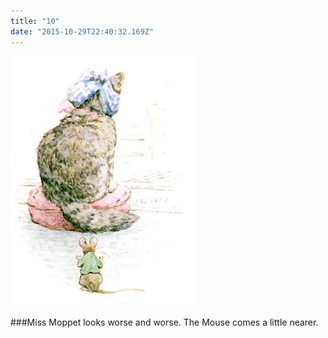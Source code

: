 ```yaml
---
title: "10"
date: "2015-10-29T22:40:32.169Z"
---
```


![Punky Dunk with gold fish bowl ](./m24.jpg)

###Miss Moppet looks worse and worse. The Mouse comes a little nearer.